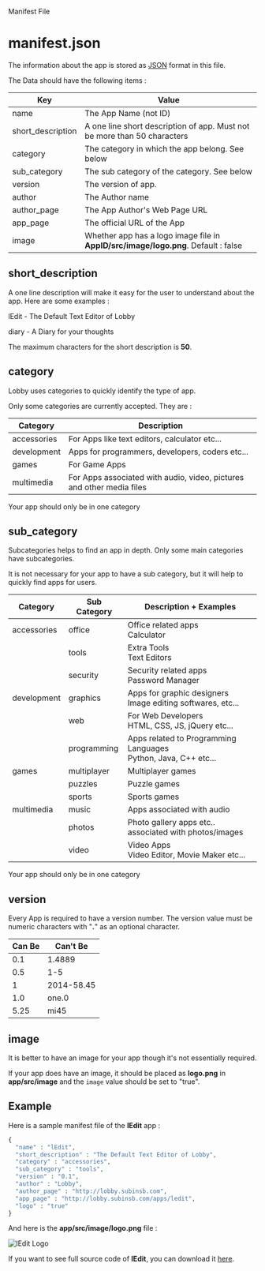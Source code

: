 Manifest File

# manifest.json

The information about the app is stored as [JSON](http://en.wikipedia.org/wiki/JSON) format in this file.

The Data should have the following items :

| Key | Value
| ----| -----
| name  | The App Name (not ID)
| short_description | A one line short description of app. Must not be more than 50 characters
| category  | The category in which the app belong. See below
| sub_category | The sub category of the category. See below
| version | The version of app.
| author  | The Author name
| author_page | The App Author's Web Page URL
| app_page | The official URL of the App
| image | Whether app has a logo image file in **AppID/src/image/logo.png**. Default : false

## short_description

A one line description will make it easy for the user to understand about the app. Here are some examples :

lEdit - The Default Text Editor of Lobby

diary - A Diary for your thoughts

The maximum characters for the short description is **50**.

## category

Lobby uses categories to quickly identify the type of app.

Only some categories are currently accepted. They are :

| Category    | Description
| -------     | -----------
| accessories | For Apps like text editors, calculator etc...
| development | Apps for programmers, developers, coders etc...
| games       | For Game Apps
| multimedia  | For Apps associated with audio, video, pictures and other media files

Your app should only be in one category

## sub_category

Subcategories helps to find an app in depth. Only some main categories have subcategories.

It is not necessary for your app to have a sub category, but it will help to quickly find apps for users.

| Category    | Sub Category| Description + Examples
| --------    | ------------| -----------
| accessories | office      | Office related apps <br/> Calculator
|             | tools       | Extra Tools <br/> Text Editors
|             | security    | Security related apps <br/> Password Manager
| development | graphics    | Apps for graphic designers <br/> Image editing softwares, etc...
|             | web         | For Web Developers <br/> HTML, CSS, JS, jQuery etc...
|             | programming | Apps related to Programming Languages <br/> Python, Java, C++ etc...
| games       | multiplayer | Multiplayer games
|             | puzzles     | Puzzle games
|             | sports      | Sports games
| multimedia  | music       | Apps associated with audio
|             | photos      | Photo gallery apps etc.. associated with photos/images
|             | video       | Video Apps <br/> Video Editor, Movie Maker etc...

Your app should only be in one category

## version

Every App is required to have a version number. The version value must be numeric characters with "**.**" as an optional character.

| Can Be | Can't Be
| ------ | --------
| 0.1    | 1.4889
| 0.5    | 1-5
| 1      | 2014-58.45
| 1.0    | one.0
| 5.25   | mi45

## image

It is better to have an image for your app though it's not essentially required.

If your app does have an image, it should be placed as **logo.png** in **app/src/image** and the `image` value should be set to "true".

## Example

Here is a sample manifest file of the **lEdit** app :

```php
{
  "name" : "lEdit",
  "short_description" : "The Default Text Editor of Lobby",
  "category" : "accessories",
  "sub_category" : "tools",
  "version" : "0.1",
  "author" : "Lobby",
  "author_page" : "http://lobby.subinsb.com",
  "app_page" : "http://lobby.subinsb.com/apps/ledit",
  "logo" : "true"
}
```
And here is the **app/src/image/logo.png** file :

![lEdit Logo](https://lobby.subinsb.com/api/app/ledit/logo)

If you want to see full source code of **lEdit**, you can download it [here](http://lobby.subinsb.com/api/download/app/ledit).
